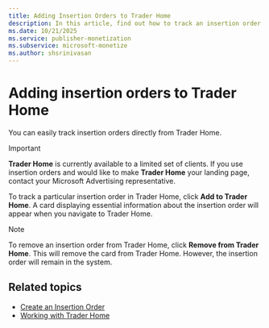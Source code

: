 ```yaml
---
title: Adding Insertion Orders to Trader Home
description: In this article, find out how to track an insertion order from Trader Home.
ms.date: 10/21/2025
ms.service: publisher-monetization
ms.subservice: microsoft-monetize
ms.author: shsrinivasan
---
```


# Adding insertion orders to Trader Home

You can easily track insertion orders directly from Trader Home.

> [!IMPORTANT]
> **Trader Home** is currently available to a limited set of clients. If you use insertion orders and would like to make **Trader Home** your landing page, contact your Microsoft Advertising representative.

To track a particular insertion order in Trader Home, click **Add to Trader Home**. A card displaying essential information about the insertion order will appear when you navigate to Trader Home.

> [!NOTE]
> To remove an insertion order from Trader Home, click **Remove from Trader Home**. This will remove the card from Trader Home. However, the insertion order will remain in the system.

## Related topics

- [Create an Insertion Order](create-an-insertion-order.md)
- [Working with Trader Home](working-with-trader-home.md)
